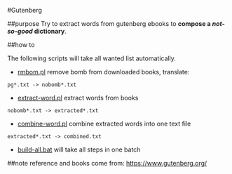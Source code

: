 #Gutenberg

##purpose
Try to extract words from gutenberg ebooks to
**compose a _not-so-good_ dictionary**.

##how to

The following scripts will take all wanted list automatically.

* [rmbom.pl](./rmbom.pl) remove bomb from downloaded books, translate:
```
pg*.txt -> nobomb*.txt
```

* [extract-word.pl](./extract-word.pl) extract words from books
```
nobomb*.txt -> extracted*.txt
```

* [combine-word.pl](./combine-word.pl) combine extracted words into one text file
```
extracted*.txt -> combined.txt
```

* [build-all.bat](./build-all.bat) will take all steps in one batch

##note
reference and books come from:
https://www.gutenberg.org/
